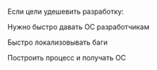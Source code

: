 Если цели удешевить разработку:

Нужно быстро давать ОС разработчикам

Быстро локализовывать баги

Построить процесс и получать ОС